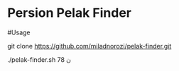# Persion Pelak Finder

#Usage

git clone https://github.com/miladnorozi/pelak-finder.git

./pelak-finder.sh 78 ن
